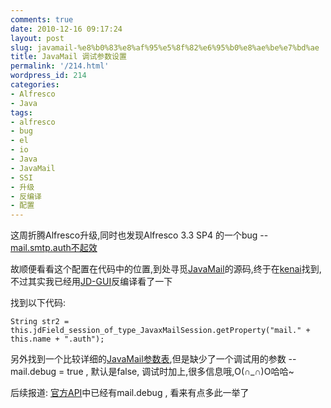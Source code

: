 ```yaml
---
comments: true
date: 2010-12-16 09:17:24
layout: post
slug: javamail-%e8%b0%83%e8%af%95%e5%8f%82%e6%95%b0%e8%ae%be%e7%bd%ae
title: JavaMail 调试参数设置
permalink: '/214.html'
wordpress_id: 214
categories:
- Alfresco
- Java
tags:
- alfresco
- bug
- el
- io
- Java
- JavaMail
- SSI
- 升级
- 反编译
- 配置
---
```


这周折腾Alfresco升级,同时也发现Alfresco 3.3 SP4 的一个bug -- [mail.smtp.auth不起效](https://issues.alfresco.com/jira/browse/ALF-6186)

故顺便看看这个配置在代码中的位置,到处寻觅[JavaMail](http://www.oracle.com/technetwork/java/index-jsp-139225.html)的源码,终于在[kenai](http://kenai.com/projects/javamail/downloads)找到,不过其实我已经用[JD-GUI](http://java.decompiler.free.fr/?q=jdgui)反编译看了一下

找到以下代码:

    String str2 = this.jdField_session_of_type_JavaxMailSession.getProperty("mail." + this.name + ".auth");
    
另外找到一个比较详细的[JavaMail参数表](http://hi.baidu.com/jlhh/blog/item/823341434fdca71b9313c620.html),但是缺少了一个调试用的参数 -- mail.debug = true , 默认是false, 调试时加上,很多信息哦,O(∩_∩)O哈哈~

后续报道: [官方API](http://java.sun.com/products/javamail/javadocs/index.html)中已经有mail.debug , 看来有点多此一举了
